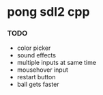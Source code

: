 # pong sdl2 cpp

### TODO
- color picker
- sound effects
- multiple inputs at same time
- mousehover input
- restart button
- ball gets faster
